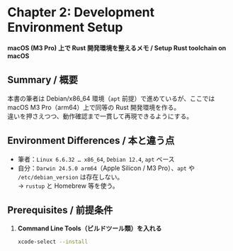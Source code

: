 # Chapter 2: Development Environment Setup  
**macOS (M3 Pro) 上で Rust 開発環境を整えるメモ / Setup Rust toolchain on macOS**

## Summary / 概要
本書の筆者は Debian/x86_64 環境（`apt` 前提）で進めているが、ここでは macOS M3 Pro（arm64）上で同等の Rust 開発環境を作る。  
違いを押さえつつ、動作確認まで一貫して再現できるようにする。

## Environment Differences / 本と違う点
- 筆者：`Linux 6.6.32 … x86_64`, `Debian 12.4`, `apt` ベース  
- 自分：`Darwin 24.5.0 arm64`（Apple Silicon / M3 Pro）、`apt` や `/etc/debian_version` は存在しない。  
  → `rustup` と Homebrew 等を使う。

## Prerequisites / 前提条件
1. **Command Line Tools（ビルドツール類）を入れる**
   ```sh
   xcode-select --install
